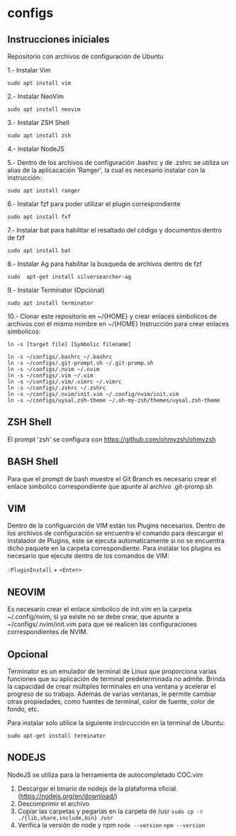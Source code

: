 # configs

## Instrucciones iniciales

Repositorio con archivos de configuración de Ubuntu 

1.- Instalar Vim
```
sudo apt install vim
```
2.- Instalar NeoVim
```
sudo apt install neovim
```
3.- Instalar ZSH Shell
```
sudo apt install zsh
```
4.- Instalar NodeJS  

5.- Dentro de los archivos de configuración .bashrc y de .zshrc se utiliza un alias de la aplicacación 'Ranger', la cual es necesario instalar con la instrucción:
```
sudo apt install ranger
```
6.- Instalar fzf para poder utilizar el plugin correspondiente
```
sudo apt install fxf
```
7.- Instalar bat para habilitar el resaltado del código y documentos dentro de fzf
```
sudo apt install bat
```
8.- Instalar Ag para habilitar la busqueda de archivos dentro de fzf
```
sudo  apt-get install silversearcher-ag
```
9.- Instalar Terminator (Opcional)
```
sudo apt install terminator
```

10.- Clonar este repositorio en ~/{HOME} y crear enlaces simbolicos de archivos con el mismo nombre en ~/{HOME}
Instrucción para crear enlaces simbolicos:
```
ln -s [target file] [Symbolic filename]
```
```
ln -s ~/configs/.bashrc ~/.bashrc
ln -s ~/configs/.git-prompt.sh ~/.git-promp.sh
ln -s ~/configs/.nvim ~/.nvim
ln -s ~/configs/.vim ~/.vim
ln -s ~/configs/.vim/.vimrc ~/.vimrc
ln -s ~/configs/.zshrc ~/.zshrc
ln -s ~/configs/.nvim/init.vim ~/.config/nvim/init.vim 
ln -s ~/configs/uysal.zsh-theme ~/.oh-my-zsh/themes/uysal.zsh-theme 
```
## ZSH Shell
El prompt 'zsh' se configura con https://github.com/ohmyzsh/ohmyzsh 

## BASH Shell
Para que el prompt de bash muestre el Git Branch es necesario crear el enlace simbolico correspondiente que apunte al archivo .git-promp.sh 

## VIM 
Dentro de la configuarción de VIM están los Plugins necesarios. Dentro de los archivos de configuración se encuentra el comando para descargar el instalador de Plugins, este se ejecuta automaticamente si no se encuentra dicho paquete en la carpeta correspondiente.
Para instalar los plugins es necesario que ejecute dentro de los comandos de VIM:

`:PluginInstall` + `<Enter>` 

## NEOVIM
Es necesario crear el enlace simbolico de init.vim en la carpeta ~/.config/nvim, si ya existe no se debe crear, que apunte a ~/configs/.nvim/init.vim para que se realicen las configuraciones correspondientes de NVIM.

## Opcional
Terminator es un emulador de terminal de Linux que proporciona varias funciones que su aplicación de terminal predeterminada no admite. Brinda la capacidad de crear múltiples terminales en una ventana y acelerar el progreso de su trabajo. Además de varias ventanas, le permite cambiar otras propiedades, como fuentes de terminal, color de fuente, color de fondo, etc.

Para instalar solo utilice la siguiente instrcucción en la terminal de Ubuntu:

`sudo apt-get install terminator`

## NODEJS
NodeJS se utiliza para la herramienta de autocompletado COC.vim
1. Descargar el binario de nodejs de la plataforma oficial. (https://nodejs.org/en/download/)
2. Descomprimir el archivo
3. Copiar las carpetas y pegarlas en la carpeta de /usr
  `sudo cp -r ./{lib,share,include,bin} /usr`
4. Verifica la versión de node y npm
  `node --version`
  `npm --version`
